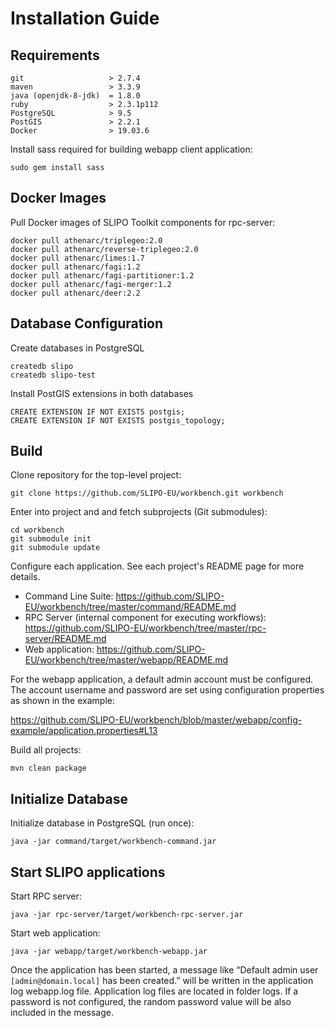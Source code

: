 # Installation Guide

## Requirements

```
git                   > 2.7.4
maven                 > 3.3.9
java (openjdk-8-jdk)  = 1.8.0
ruby                  > 2.3.1p112
PostgreSQL            > 9.5
PostGIS               > 2.2.1
Docker                > 19.03.6
```

Install sass required for building webapp client application:

`sudo gem install sass`

## Docker Images

Pull Docker images of SLIPO Toolkit components for rpc-server:

```
docker pull athenarc/triplegeo:2.0
docker pull athenarc/reverse-triplegeo:2.0
docker pull athenarc/limes:1.7
docker pull athenarc/fagi:1.2
docker pull athenarc/fagi-partitioner:1.2
docker pull athenarc/fagi-merger:1.2
docker pull athenarc/deer:2.2
```

## Database Configuration

Create databases in PostgreSQL

```
createdb slipo
createdb slipo-test
```

Install PostGIS extensions in both databases

```
CREATE EXTENSION IF NOT EXISTS postgis;
CREATE EXTENSION IF NOT EXISTS postgis_topology;
```

## Build

Clone repository for the top-level project:

    git clone https://github.com/SLIPO-EU/workbench.git workbench
    
Enter into project and and fetch subprojects (Git submodules):

    cd workbench
    git submodule init
    git submodule update

Configure each application. See each project's README page for more details.

  * Command Line Suite: https://github.com/SLIPO-EU/workbench/tree/master/command/README.md
  * RPC Server (internal component for executing workflows): https://github.com/SLIPO-EU/workbench/tree/master/rpc-server/README.md
  * Web application: https://github.com/SLIPO-EU/workbench/tree/master/webapp/README.md

For the webapp application, a default admin account must be configured. The account username and password are set using configuration properties as shown in the example:

https://github.com/SLIPO-EU/workbench/blob/master/webapp/config-example/application.properties#L13

Build all projects:
    
    mvn clean package


## Initialize Database

Initialize database in PostgreSQL (run once):

`java -jar command/target/workbench-command.jar`

## Start SLIPO applications

Start RPC server:

`java -jar rpc-server/target/workbench-rpc-server.jar`

Start web application:

`java -jar webapp/target/workbench-webapp.jar`

Once the application has been started,  a message like “Default admin user `[admin@domain.local]` has been created.” will be written in the application log webapp.log file. Application log files are located in folder logs. If a password is not configured, the random password value will be also included in the message.




